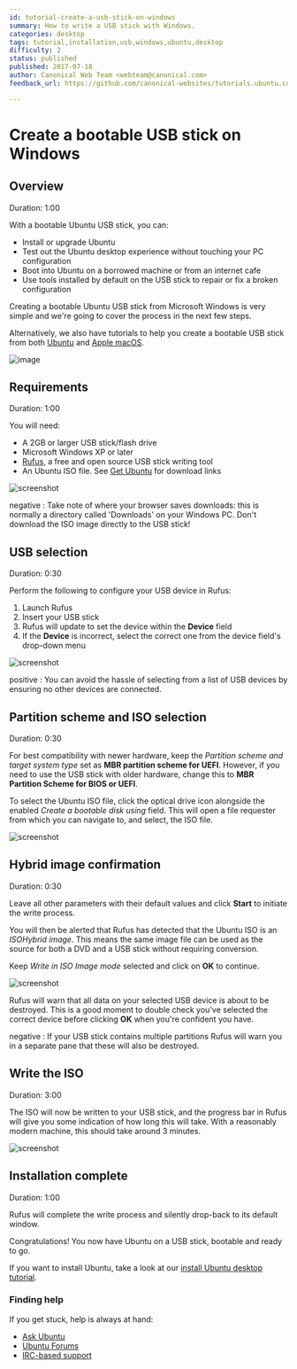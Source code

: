 ```yaml
---
id: tutorial-create-a-usb-stick-on-windows
summary: How to write a USB stick with Windows.
categories: desktop
tags: tutorial,installation,usb,windows,ubuntu,desktop
difficulty: 2
status: published
published: 2017-07-18
author: Canonical Web Team <webteam@canonical.com>
feedback_url: https://github.com/canonical-websites/tutorials.ubuntu.com/issues

---
```


# Create a bootable USB stick on Windows

## Overview
Duration: 1:00

With a bootable Ubuntu USB stick, you can:

- Install or upgrade Ubuntu
- Test out the Ubuntu desktop experience without touching your PC configuration
- Boot into Ubuntu on a borrowed machine or from an internet cafe
- Use tools installed by default on the USB stick to repair or fix a broken
  configuration

Creating a bootable Ubuntu USB stick from Microsoft Windows is very simple and we're going to cover the process in the next few steps.

Alternatively, we also have tutorials to help you create a bootable USB stick from both [Ubuntu][usbubuntu] and [Apple macOS][usbmacos].

![image](https://assets.ubuntu.com/v1/0e7183ed-laptop-ubuntu.png)

## Requirements
Duration: 1:00

You will need:

- A 2GB or larger USB stick/flash drive
- Microsoft Windows XP or later
- [Rufus][rufus], a free and open source USB stick writing tool
- An Ubuntu ISO file. See [Get Ubuntu][getubuntu] for download links

![screenshot](https://assets.ubuntu.com/v1/5b12fa72-windows-ubuntu-download.png)


negative
: Take note of where your browser saves downloads: this is normally a directory called 'Downloads' on your Windows PC. Don't download the ISO image directly to the USB stick!

## USB selection
Duration: 0:30

Perform the following to configure your USB device in Rufus:

1. Launch Rufus
1. Insert your USB stick
1. Rufus will update to set the device within the **Device** field
1. If the **Device** is incorrect, select the correct one from the device field's drop-down menu

![screenshot](https://assets.ubuntu.com/v1/05ce99d3-windows-rufus-usb.png)

positive
: You can avoid the hassle of selecting from a list of USB devices by ensuring no other devices are connected.

## Partition scheme and ISO selection
Duration: 0:30

For best compatibility with newer hardware, keep the *Partition scheme and target system type* set as **MBR partition scheme for UEFI**. However, if you need to use the USB stick with older hardware, change this to **MBR Partition Scheme for BIOS or UEFI**.

To select the Ubuntu ISO file, click the optical drive icon alongside the enabled *Create a bootable disk using* field. This will open a file requester from which you can navigate to, and select, the ISO file.

![screenshot](https://assets.ubuntu.com/v1/bf445ed7-windows-usb-iso.png)

## Hybrid image confirmation
Duration: 0:30

Leave all other parameters with their default values and click **Start** to initiate the write process.

You will then be alerted that Rufus has detected that the Ubuntu ISO is an *ISOHybrid image*. This means the same image file can be used as the source for both a DVD and a USB stick without requiring conversion.

Keep *Write in ISO Image mode* selected and click on **OK** to continue.

![screenshot](https://assets.ubuntu.com/v1/9ae6e41c-windows-usb-hybrid.png)

Rufus will warn that all data on your selected USB device is about to be destroyed. This is a good moment to double check you've selected the correct device before clicking **OK** when you're confident you have.

negative
: If your USB stick contains multiple partitions Rufus will warn you in a separate pane that these will also be destroyed.

## Write the ISO
Duration: 3:00

The ISO will now be written to your USB stick, and the progress bar in Rufus will give you some indication of how long this will take. With a reasonably modern machine, this should take around 3 minutes.

![screenshot](https://assets.ubuntu.com/v1/2a4834f4-windows-rufus-progress.png)

## Installation complete
Duration: 1:00

Rufus will complete the write process and silently drop-back to its default window.

Congratulations! You now have Ubuntu on a USB stick, bootable and ready to go.

If you want to install Ubuntu, take a look at our [install Ubuntu desktop tutorial][ubuntudesktop].

### Finding help

If you get stuck, help is always at hand:

* [Ask Ubuntu][askubuntu]
* [Ubuntu Forums][ubuntuforums]
* [IRC-based support][ircsupport]

<!-- LINKS -->
[usbubuntu]: https://tutorials.ubuntu.com/tutorial/tutorial-create-a-usb-stick-on-ubuntu
[usbmacos]: https://tutorials.ubuntu.com/tutorial/tutorial-create-a-usb-stick-on-macos
[getubuntu]: https://www.ubuntu.com/download
[ubuntudesktop]: https://tutorials.ubuntu.com/tutorial/tutorial-install-ubuntu-desktop
[askubuntu]: https://askubuntu.com/
[ubuntuforums]: https://ubuntuforums.org
[ircsupport]: https://wiki.ubuntu.com/IRC/ChannelList
[rufus]: https://rufus.akeo.ie/
